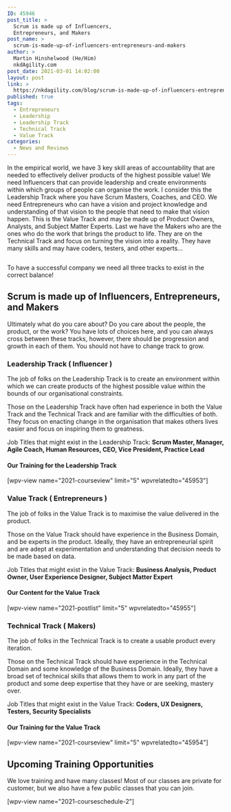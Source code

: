 ```yaml
---
ID: 45946
post_title: >
  Scrum is made up of Influencers,
  Entrepreneurs, and Makers
post_name: >
  scrum-is-made-up-of-influencers-entrepreneurs-and-makers
author: >
  Martin Hinshelwood (He/Him)
  nkdAgility.com
post_date: 2021-03-01 14:02:00
layout: post
link: >
  https://nkdagility.com/blog/scrum-is-made-up-of-influencers-entrepreneurs-and-makers/
published: true
tags:
  - Entrepreneurs
  - Leadership
  - Leadership Track
  - Technical Track
  - Value Track
categories:
  - News and Reviews
---
```

<!-- wp:paragraph -->
<p>In the empirical world, we have 3 key skill areas of accountability that are needed to effectively deliver products of the highest possible value! We need Influencers that can provide leadership and create environments within which groups of people can organise the work. I consider this the Leadership Track where you have Scrum Masters, Coaches, and CEO. We need Entrepreneurs who can have a vision and project knowledge and understanding of that vision to the people that need to make that vision happen. This is the Value Track and may be made up of Product Owners, Analysts, and Subject Matter Experts. Last we have the Makers who are the ones who do the work that brings the product to life. They are on the Technical Track and focus on turning the vision into a reality. They have many skills and may have coders, testers, and other experts...</p>
<!-- /wp:paragraph -->

<!-- wp:image {"align":"center","id":46027,"sizeSlug":"large","linkDestination":"none"} -->
<div class="wp-block-image"><figure class="aligncenter size-large"><img src="https://nkdagility.com/wp-content/uploads/2021/02/image-4-1280x720.png" alt="" class="wp-image-46027"/></figure></div>
<!-- /wp:image -->

<!-- wp:paragraph -->
<p>To have a successful company we need all three tracks to exist in the correct balance!</p>
<!-- /wp:paragraph -->

<!-- wp:heading -->
<h2 id="h-scrum-is-made-up-of-influencers-entrepreneurs-and-makers">Scrum is made up of Influencers, Entrepreneurs, and Makers</h2>
<!-- /wp:heading -->

<!-- wp:paragraph -->
<p>Ultimately what do you care about? Do you care about the people, the product, or the work? You have lots of choices here, and you can always cross between these tracks, however, there should be progression and growth in each of them. You should not have to change track to grow.</p>
<!-- /wp:paragraph -->

<!-- wp:heading {"level":3} -->
<h3 id="h-leadership-track-influencer">Leadership Track ( Influencer )</h3>
<!-- /wp:heading -->

<!-- wp:paragraph -->
<p>The job of folks on the Leadership Track is to create an environment within which we can create products of the highest possible value within the bounds of our organisational constraints.</p>
<!-- /wp:paragraph -->

<!-- wp:paragraph -->
<p>Those on the Leadership Track have often had experience in both the Value Track and the Technical Track and are familiar with the difficulties of both. They focus on enacting change in the organisation that makes others lives easier and focus on inspiring them to greatness.</p>
<!-- /wp:paragraph -->

<!-- wp:paragraph -->
<p>Job Titles that might exist in the Leadership Track: <strong>Scrum Master, Manager, Agile Coach, Human Resources, CEO, Vice President, Practice Lead</strong></p>
<!-- /wp:paragraph -->

<!-- wp:heading {"level":4} -->
<h4 id="h-our-training-for-the-leadership-track"><strong>Our Training for the Leadership Track</strong></h4>
<!-- /wp:heading -->

<!-- wp:toolset-views/view-editor {"reduxStoreId":"views-editor-1626873003551","loading":true,"viewId":45950,"viewSlug":"2021-courseview","wizardDone":true,"hasExtraAttributes":[{"query_type":"posts","filter_type":"post_relationship","filter_label":"Post relationship","value":"ancestor_id","attribute":"wpvrelatedto","expected":"number","placeholder":"103","description":"Please type a post ID to get its related posts"}],"limit":5,"overrideLimit":true,"queryFilters":{"post_relationship":"45953"},"view":{"ID":"45950","post_title":"2021-CourseView","post_name":"2021-courseview"},"viewName":"2021-CourseView","align":""} -->
<div class="wp-block-toolset-views-view-editor wpv-gutenberg-view-wrapper-45950">[wpv-view name="2021-courseview" limit="5" wpvrelatedto="45953"]</div>
<!-- /wp:toolset-views/view-editor -->

<!-- wp:heading {"level":3} -->
<h3 id="h-value-track-entrepreneurs">Value Track ( Entrepreneurs )</h3>
<!-- /wp:heading -->

<!-- wp:paragraph -->
<p>The job of folks in the Value Track is to maximise the value delivered in the product. </p>
<!-- /wp:paragraph -->

<!-- wp:paragraph -->
<p>Those on the Value Track should have experience in the Business Domain, and be experts in the product. Ideally, they have an entrepreneurial spirit and are adept at experimentation and understanding that decision needs to be made based on data.</p>
<!-- /wp:paragraph -->

<!-- wp:paragraph -->
<p>Job Titles that might exist in the Value Track: <strong>Business Analysis, Product Owner, User Experience Designer, Subject Matter Expert</strong></p>
<!-- /wp:paragraph -->

<!-- wp:heading {"level":4} -->
<h4 id="h-our-content-for-the-value-track"><strong>Our Content for the Value Track</strong></h4>
<!-- /wp:heading -->

<!-- wp:toolset-views/view-editor {"reduxStoreId":"views-editor-1626873003575","loading":true,"viewId":46014,"viewSlug":"2021-postlist","wizardDone":true,"hasExtraAttributes":[{"query_type":"posts","filter_type":"post_relationship","filter_label":"Post relationship","value":"ancestor_id","attribute":"wpvrelatedto","expected":"number","placeholder":"103","description":"Please type a post ID to get its related posts"}],"limit":5,"overrideLimit":true,"queryFilters":{"post_relationship":"45955"},"view":{"ID":"46014","post_title":"2021-PostList","post_name":"2021-postlist"},"viewName":"2021-PostList"} -->
<div class="wp-block-toolset-views-view-editor wpv-gutenberg-view-wrapper-46014">[wpv-view name="2021-postlist" limit="5" wpvrelatedto="45955"]</div>
<!-- /wp:toolset-views/view-editor -->

<!-- wp:heading {"level":3} -->
<h3 id="h-technical-track-makers">Technical Track ( Makers)</h3>
<!-- /wp:heading -->

<!-- wp:paragraph -->
<p>The job of folks in the Technical Track is to create a usable product every iteration. </p>
<!-- /wp:paragraph -->

<!-- wp:paragraph -->
<p>Those on the Technical Track should have experience in the Technical Domain and some knowledge of the  Business Domain. Ideally, they have a broad set of technical skills that allows them to work in any part of the product and some deep expertise that they have or are seeking, mastery over.</p>
<!-- /wp:paragraph -->

<!-- wp:paragraph -->
<p>Job Titles that might exist in the Value Track:&nbsp;<strong>Coders, UX Designers, Testers, Security Specialists</strong></p>
<!-- /wp:paragraph -->

<!-- wp:heading {"level":4} -->
<h4 id="h-our-training-for-the-value-track"><strong>Our Training for the Value Track</strong></h4>
<!-- /wp:heading -->

<!-- wp:toolset-views/view-editor {"reduxStoreId":"views-editor-1626873003595","loading":true,"viewId":45950,"viewSlug":"2021-courseview","wizardDone":true,"hasExtraAttributes":[{"query_type":"posts","filter_type":"post_relationship","filter_label":"Post relationship","value":"ancestor_id","attribute":"wpvrelatedto","expected":"number","placeholder":"103","description":"Please type a post ID to get its related posts"}],"limit":5,"overrideLimit":true,"queryFilters":{"post_relationship":"45954"},"view":{"ID":"45950","post_title":"2021-CourseView","post_name":"2021-courseview"},"viewName":"2021-CourseView"} -->
<div class="wp-block-toolset-views-view-editor wpv-gutenberg-view-wrapper-45950">[wpv-view name="2021-courseview" limit="5" wpvrelatedto="45954"]</div>
<!-- /wp:toolset-views/view-editor -->

<!-- wp:heading -->
<h2 id="h-upcoming-training-opportunities"><strong>Upcoming Training Opportunities</strong></h2>
<!-- /wp:heading -->

<!-- wp:paragraph -->
<p>We love training and have many classes! Most of our classes are private for customer, but we also have a few public classes that you can join.</p>
<!-- /wp:paragraph -->

<!-- wp:toolset-views/view-editor {"reduxStoreId":"views-editor-1626873003613","loading":true,"viewId":45789,"viewSlug":"2021-courseschedule-2","wizardDone":true,"hasExtraAttributes":[{"query_type":"posts","filter_type":"post_relationship","filter_label":"Post relationship","value":"ancestor_id","attribute":"course","expected":"number","placeholder":"103","description":"Please type a post ID to get its related posts"}],"queryFilters":{"post_relationship":""},"view":{"ID":"45789","post_title":"2021-CourseSchedule-2","post_name":"2021-courseschedule-2"},"viewName":"2021-CourseSchedule-2"} -->
<div class="wp-block-toolset-views-view-editor wpv-gutenberg-view-wrapper-45789">[wpv-view name="2021-courseschedule-2"]</div>
<!-- /wp:toolset-views/view-editor -->